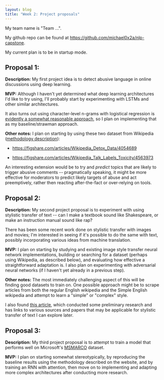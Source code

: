 ```yaml
---
layout: blog 
title: "Week 2: Project proposals"
---
```


My team name is "Team ...".

My github repo can be found at https://github.com/michael0x2a/nlp-capstone.

My current plan is to be in startup mode.

## Proposal 1:

**Description:** My first project idea is to detect abusive language in online 
discussions using deep learning.

**MVP:** Although I haven't yet determined what deep learning architectures 
I'd like to try using, I'll probably start by experimenting with LSTMs and 
other similar architectures.

It also turns out using character-level n-grams with logistical regression is 
[evidently a somewhat reasonable approach][1], so I plan on implementing that
as my baseline/strawman approach.

  [1]: http://www2016.net/proceedings/proceedings/p145.pdf
    
**Other notes:** I plan on starting by using these two dataset from Wikipedia 
([methodology description][2]):

- https://figshare.com/articles/Wikipedia_Detox_Data/4054689
- https://figshare.com/articles/Wikipedia_Talk_Labels_Toxicity/4563973
    
  [2]: https://arxiv.org/pdf/1610.08914.pdf

An interesting extension would be to try and _predict_ topics that are likely 
to trigger abusive comments -- pragmatically speaking, it might be more 
effective for moderators to predict likely targets of abuse and act 
preemptively, rather then reacting after-the-fact or over-relying on tools.

    
## Proposal 2:

**Description:** My second project proposal is to experiment with using 
stylistic transfer of text -- can I make a textbook sound like Shakespeare, or 
make an instruction manual sound like rap?

There has been some recent work done on stylistic transfer with images and
movies; I'm interested in seeing if it's possible to do the same with text,
possibly incorporating various ideas from machine translation.
    
**MVP:** I plan on starting by studying and existing image style transfer
neural network implementations, building or searching for a dataset 
(perhaps using Wikipedia, as described below), and evaluating how effective
a straightforward adaptation is. I also plan on experimenting with
adversarial neural networks (if I haven't yet already in a previous step).

**Other notes:** The most immediately challenging aspect of this will be 
finding good datasets to train on. One possible approach might be to scrape 
articles from both the regular English wikipedia and the Simple English 
wikipedia and attempt to learn a "simple" or "complex" style.

I also found [this article][3], which conducted some preliminary research and
has links to various sources and papers that may be applicable for stylistic
transfer of text I can explore later.
    
  [3]: https://aclweb.org/anthology/W/W16/W16-6010.pdf

## Proposal 3:

**Description:** My third project proposal is to attempt to train a model
that performs well on Microsoft's [MSMARCO][4] dataset.

**MVP:** I plan on starting somewhat stereotypically, by reproducing
the baseline results using the methodology described on the website, and 
by training an RNN with attention, then move on to implementing and adapting
more complex architectures after conducting more research.

  [4]: http://www.msmarco.org

